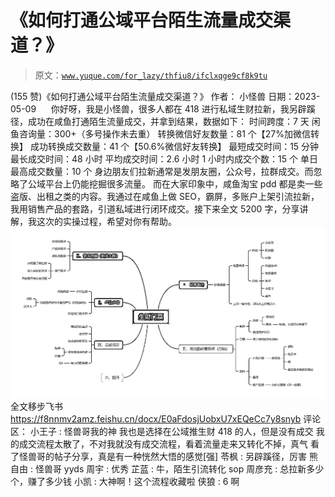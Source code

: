 # 《如何打通公域平台陌生流量成交渠道？》

> 原文：[`www.yuque.com/for_lazy/thfiu8/ifclxqge9cf8k9tu`](https://www.yuque.com/for_lazy/thfiu8/ifclxqge9cf8k9tu)

<ne-h2 id="1b4e3fef" data-lake-id="1b4e3fef"><ne-heading-ext><ne-heading-anchor></ne-heading-anchor><ne-heading-fold></ne-heading-fold></ne-heading-ext><ne-heading-content><ne-text id="u70ac4676">(155 赞)《如何打通公域平台陌生流量成交渠道？》</ne-text></ne-heading-content></ne-h2> <ne-p id="ue11f9088" data-lake-id="ue11f9088"><ne-text id="u0cccd5fb">作者： 小怪兽</ne-text></ne-p> <ne-p id="uba728b6a" data-lake-id="uba728b6a"><ne-text id="u231ef375">日期：2023-05-09</ne-text></ne-p> <ne-p id="ua68e322e" data-lake-id="ua68e322e"><ne-text id="ua9e2dd7d">     你好呀，我是小怪兽，很多人都在 418 进行私域生财拉新，我另辟蹊径，成功在咸鱼打通陌生流量成交，并拿到结果，数据如下：</ne-text></ne-p> <ne-p id="uc662e705" data-lake-id="uc662e705"><ne-text id="u2bb1dfae">时间跨度：7 天</ne-text></ne-p> <ne-p id="ua404f43d" data-lake-id="ua404f43d"><ne-text id="u9adc2f6c">闲鱼咨询量：300+（多号操作未去重）</ne-text></ne-p> <ne-p id="uf054c841" data-lake-id="uf054c841"><ne-text id="uc68756bb">转换微信好友数量：81 个【27%加微信转换】</ne-text></ne-p> <ne-p id="u23dcc61c" data-lake-id="u23dcc61c"><ne-text id="u44a74024">成功转换成交数量：41 个【50.6%微信好友转换】</ne-text></ne-p> <ne-p id="u6e37a2f8" data-lake-id="u6e37a2f8"><ne-text id="uc14fb25a">最短成交时间：15 分钟</ne-text></ne-p> <ne-p id="uc4b21b6c" data-lake-id="uc4b21b6c"><ne-text id="u4b646711">最长成交时间：48 小时</ne-text></ne-p> <ne-p id="ue96b1ae3" data-lake-id="ue96b1ae3"><ne-text id="uc96361da">平均成交时间：2.6 小时</ne-text></ne-p> <ne-p id="u99427d8b" data-lake-id="u99427d8b"><ne-text id="u463e91f5">1 小时内成交个数：15 个</ne-text></ne-p> <ne-p id="ue56e6479" data-lake-id="ue56e6479"><ne-text id="u74aaf4e1">单日最高成交数量：10 个</ne-text></ne-p> <ne-p id="u3bf8e01b" data-lake-id="u3bf8e01b"><ne-text id="uba68bfe1">身边朋友们拉新通常是发朋友圈，公众号，拉群成交。而忽略了公域平台上仍能挖掘很多流量。</ne-text></ne-p> <ne-p id="ue84c1283" data-lake-id="ue84c1283"><ne-text id="ud57360ec">而在大家印象中，咸鱼淘宝 pdd 都是卖一些盗版、出租之类的内容。我通过在咸鱼上做 SEO，霸屏，多账户上架引流拉新，我用销售产品的套路，引道私域进行闭环成交。接下来全文 5200 字，分享讲解，我这次的实操过程，希望对你有帮助。</ne-text></ne-p> <ne-p id="uf1258d37" data-lake-id="uf1258d37"><ne-card data-card-name="image" data-card-type="inline" id="xV7SF" data-event-boundary="card">![](img/c306ecfdc30ca1289eca6c6a07f48d0a.png)</ne-card></ne-p> <ne-p id="u839db592" data-lake-id="u839db592"><ne-text id="u25a58466">全文移步飞书</ne-text></ne-p> <ne-p id="u6510181b" data-lake-id="u6510181b">[<ne-text id="u57c8b6e2">https://f8nnmv2amz.feishu.cn/docx/E0aFdosjUobxU7xEQeCc7y8snyb</ne-text>](https://f8nnmv2amz.feishu.cn/docx/E0aFdosjUobxU7xEQeCc7y8snyb)</ne-p> <ne-hole id="u08634f33" data-lake-id="u08634f33"><ne-card data-card-name="hr" data-card-type="block" id="aFRTt" data-event-boundary="card"><ne-p id="u0af580df" data-lake-id="u0af580df"><ne-text id="u8902b908">评论区：</ne-text></ne-p> <ne-p id="uba2af806" data-lake-id="uba2af806"><ne-text id="ub9a58cd9">小王子 : 怪兽哥我的神</ne-text> <ne-text id="ud9e4a804">我也是选择在公域推生财 418 的人，但是没有成交</ne-text> <ne-text id="ucb27357d">我的成交流程太散了，不对我就没有成交流程，看着流量走来又转化不掉，真气</ne-text> <ne-text id="uc46a2891">看了怪兽哥的帖子分享，真是有一种恍然大悟的感觉[强]</ne-text> <ne-text id="ub0be068c">苓枫 : 另辟蹊径，厉害</ne-text> <ne-text id="u969e3a01">熊自由 : 怪兽哥 yyds</ne-text> <ne-text id="u20b23112">周宇 : 优秀</ne-text> <ne-text id="u38d6659e">芷蓝 : 牛，陌生引流转化 sop</ne-text> <ne-text id="u00310368">周彦充 : 总拉新多少个，赚了多少钱</ne-text> <ne-text id="ud2cc493c">小凯 : 大神啊！这个流程收藏啦</ne-text> <ne-text id="u95a2ff37">侠狼 : 6 啊</ne-text></ne-p></ne-card></ne-hole>